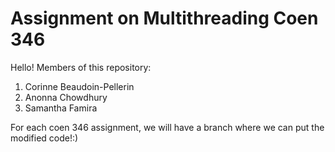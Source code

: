 # Assignment on Multithreading Coen 346
Hello!
Members of this repository:
 1. Corinne Beaudoin-Pellerin
 2. Anonna Chowdhury 
 3. Samantha Famira
 
 For each coen 346 assignment, we will have a branch where we can put the modified code!:)